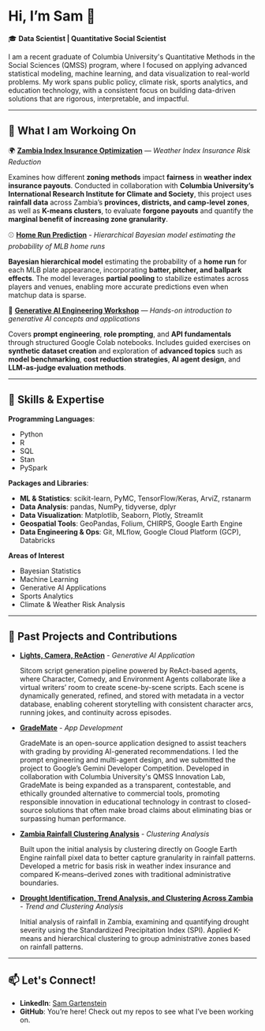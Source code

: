 # Hi, I’m Sam 👋  

🎓 **Data Scientist | Quantitative Social Scientist**  

I am a recent graduate of Columbia University's Quantitative Methods in the Social Sciences (QMSS) program, where I focused on applying advanced statistical modeling, machine learning, and data visualization to real-world problems. My work spans public policy, climate risk, sports analytics, and education technology, with a consistent focus on building data-driven solutions that are rigorous, interpretable, and impactful. 

----

## 🔭 What I am Workoing On 

🌍 **[Zambia Index Insurance Optimization](https://github.com/Sam-Gartenstein/zambia-index-insurance-optimization)** — *Weather Index Insurance Risk Reduction*

Examines how different **zoning methods** impact **fairness** in **weather index insurance payouts**. Conducted in collaboration with **Columbia University’s International Research Institute for Climate and Society**, this project uses **rainfall data** across Zambia’s **provinces, districts, and camp-level zones**, as well as **K-means clusters**, to evaluate **forgone payouts** and quantify the **marginal benefit of increasing zone granularity**.

⚾ **[Home Run Prediction](https://github.com/Sam-Gartenstein/home-run-prediction)**  - *Hierarchical Bayesian model estimating the probability of MLB home runs*

**Bayesian hierarchical model** estimating the probability of a **home run** for each MLB plate appearance, incorporating **batter, pitcher, and ballpark effects**. The model leverages **partial pooling** to stabilize estimates across players and venues, enabling more accurate predictions even when matchup data is sparse.

🤖 **[Generative AI Engineering Workshop](https://github.com/Sam-Gartenstein/GenAI-Engineering-Workshop)** — *Hands-on introduction to generative AI concepts and applications*  

Covers **prompt engineering**, **role prompting**, and **API fundamentals** through structured Google Colab notebooks. Includes guided exercises on **synthetic dataset creation** and exploration of **advanced topics** such as **model benchmarking**, **cost reduction strategies**, **AI agent design**, and **LLM-as-judge evaluation methods**.  


----

## 🧠 Skills & Expertise

**Programming Languages**: 
- Python
- R
- SQL
- Stan
- PySpark  

**Packages and Libraries**:
- **ML & Statistics**: scikit-learn, PyMC, TensorFlow/Keras, ArviZ, rstanarm  
- **Data Analysis**: pandas, NumPy, tidyverse, dplyr  
- **Data Visualization**: Matplotlib, Seaborn, Plotly, Streamlit  
- **Geospatial Tools**: GeoPandas, Folium, CHIRPS, Google Earth Engine  
- **Data Engineering & Ops**: Git, MLflow, Google Cloud Platform (GCP), Databricks  

**Areas of Interest**
- Bayesian Statistics
- Machine Learning
- Generative AI Applications
- Sports Analytics
- Climate & Weather Risk Analysis

----

## 🌱 Past Projects and Contributions

- **[Lights, Camera, ReAction](https://github.com/Sam-Gartenstein/Lights-Camera-ReAction)** - *Generative AI Application*

  Sitcom script generation pipeline powered by ReAct-based agents, where Character, Comedy, and Environment Agents collaborate like a virtual writers’ room to create scene-by-scene scripts. Each scene is dynamically generated, refined, and stored with metadata in a vector database, enabling coherent storytelling with consistent character arcs, running jokes, and continuity across episodes. 

- **[GradeMate](https://github.com/laurauguc/grading_assistant)** - *App Development*
  
  GradeMate is an open-source application designed to assist teachers with grading by providing AI-generated recommendations. I led the prompt engineering and multi-agent design, and we submitted the project to Google’s Gemini Developer Competition. Developed in collaboration with Columbia University's QMSS Innovation Lab, GradeMate is being expanded as a transparent, contestable, and ethically grounded alternative to commercial tools, promoting responsible innovation in educational technology in contrast to closed-source solutions that often make broad claims about eliminating bias or surpassing human performance.


- **[Zambia Rainfall Clustering Analysis](https://github.com/Sam-Gartenstein/zambia-drought-analysis)** - *Clustering Analysis*

  Built upon the initial analysis by clustering directly on Google Earth Engine rainfall pixel data to better capture granularity in rainfall patterns. Developed a metric for basis risk in weather index insurance and compared K-means–derived zones with traditional administrative boundaries.

- **[Drought Identification, Trend Analysis, and Clustering Across Zambia](https://github.com/Sam-Gartenstein/KenyaDroughtAnalysis)** - *Trend and Clustering Analysis*
  
  Initial analysis of rainfall in Zambia, examining and quantifying drought severity using the Standardized Precipitation Index (SPI). Applied K-means and hierarchical clustering to group administrative zones based on rainfall patterns.

---

## 📫 Let's Connect!

- **LinkedIn**: [Sam Gartenstein](https://www.linkedin.com/in/sam-gartenstein/)
- **GitHub**: You’re here! Check out my repos to see what I’ve been working on.

